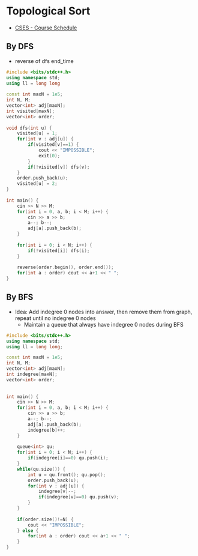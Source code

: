 # Topological Sort
- [CSES - Course Schedule](https://cses.fi/problemset/task/1679/)

## By DFS
- reverse of dfs end_time
```cpp
#include <bits/stdc++.h>
using namespace std;
using ll = long long
 
const int maxN = 1e5;
int N, M;
vector<int> adj[maxN];
int visited[maxN];
vector<int> order;
 
void dfs(int u) {
    visited[u] = 1;
    for(int v : adj[u]) {
        if(visited[v]==1) {
            cout << "IMPOSSIBLE";
            exit(0);
        }
        if(!visited[v]) dfs(v);
    }
    order.push_back(u);
    visited[u] = 2;
}
 
int main() {
    cin >> N >> M;
    for(int i = 0, a, b; i < M; i++) {
        cin >> a >> b;
        a--; b--;
        adj[a].push_back(b);
    }
 
    for(int i = 0; i < N; i++) {
        if(!visited[i]) dfs(i);
    }
 
    reverse(order.begin(), order.end());
    for(int a : order) cout << a+1 << " ";
}
```

## By BFS
- Idea: Add indegree 0 nodes into answer, then remove them from graph, repeat until no indegree 0 nodes
    - Maintain a queue that always have indegree 0 nodes during BFS
```cpp
#include <bits/stdc++.h>
using namespace std;
using ll = long long;

const int maxN = 1e5;
int N, M;
vector<int> adj[maxN];
int indegree[maxN];
vector<int> order;
 
 
int main() {
    cin >> N >> M;
    for(int i = 0, a, b; i < M; i++) {
        cin >> a >> b;
        a--; b--;
        adj[a].push_back(b);
        indegree[b]++;
    }
 
    queue<int> qu;
    for(int i = 0; i < N; i++) {
        if(indegree[i]==0) qu.push(i);
    }
    while(qu.size()) {
        int u = qu.front(); qu.pop();
        order.push_back(u);
        for(int v : adj[u]) {
            indegree[v]--;
            if(indegree[v]==0) qu.push(v);
        }
    }
 
    if(order.size()!=N) {
        cout << "IMPOSSIBLE";
    } else {
        for(int a : order) cout << a+1 << " ";
    }
}
```
